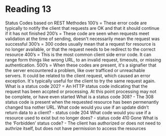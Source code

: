 # Reading 13
Status Codes based on REST Methodes
100’s = These error code are typically to notify the client that requests are OK and that it should continue if it has not finished
200’s = These code are seen when requests meet validation at the time of sending, doesn't necessarily mean the request was successful
300’s = 300 codes usually mean that a request for resource is no longer available, or that the request needs to be redirect to the correct resource
400’s = This is the most common client side error code. It can range form things like wrong URL, to an invalid request, timeouts, or missing authentication.
500’s = When these codes are present, it's a signafier that the server encountered a problem, like over trafficed or unreachable servers. It could be related to the client request, which caused an error exception. It's typically useful for the client to try the same request again.
What is a status code 202? = An HTTP status code indicating that the request has been accpted or processing. At this point processing may not be complete, or have even started
What is a status code 308? - The 308 status code is present when the requested resource has been permenantly changed toa nother URL.
What code would you use if an update didn’t return data to a client? - status code 204
What code would you use if a resource used to exist but no longer does? - status code 410 Gone
What is the ‘Forbidden’ status code? - The client has authorized or does not need to authrize itself, but does not have permission to access the resources